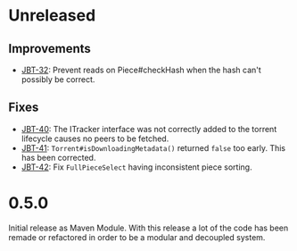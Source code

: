 # Unreleased
## Improvements
- [JBT-32](https://jira.johnnei.org/browse/JBT-32): Prevent reads on Piece#checkHash when the hash can't possibly be correct.

## Fixes
- [JBT-40](https://jira.johnnei.org/browse/JBT-40): The ITracker interface was not correctly added to the torrent lifecycle causes no peers to be fetched.
- [JBT-41](https://jira.johnnei.org/browse/JBT-41): `Torrent#isDownloadingMetadata()` returned `false` too early. This has been corrected.
- [JBT-42](https://jira.johnnei.org/browse/JBT-42): Fix `FullPieceSelect` having inconsistent piece sorting.

# 0.5.0
Initial release as Maven Module. With this release a lot of the code has been remade or refactored in order to be a modular and decoupled system.